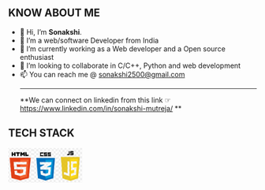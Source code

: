## KNOW ABOUT ME
- 👋 Hi, I’m <b>Sonakshi</b>.
- 👀 I’m a web/software Developer from India
- 🌱 I’m currently working as a Web developer and a Open source enthusiast
- 💞️ I’m looking to collaborate in C/C++, Python and web development
- 📫 You can reach me @ sonakshi2500@gmail.com
<br><hr>
**We can connect on linkedin from this link ☞
https://www.linkedin.com/in/sonakshi-mutreja/ **

## TECH STACK
<img src="img/HTML.PNG" width=50px height=70px style="float:left !important;"> &nbsp;&nbsp; <img src="img/CSS.png" width=50px height=70px style="float:left !important;"> &nbsp; &nbsp;<img src="img/JS.png" width=50px height=70px style="float:left !important;"> &nbsp;&nbsp;


